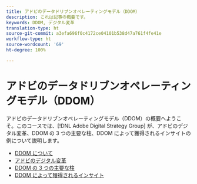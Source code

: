 ```yaml
---
title: アドビのデータドリブンオペレーティングモデル（DDOM）
description: これは記事の概要です。
keywords: DDOM, デジタル変革
translation-type: ht
source-git-commit: a3efa696f0c4172ce04101b538d47a761f4fe41e
workflow-type: ht
source-wordcount: '69'
ht-degree: 100%

---
```



# アドビのデータドリブンオペレーティングモデル（DDOM）

アドビのデータドリブンオペレーティングモデル（DDOM）の概要へようこそ。このコースでは、[!DNL Adobe Digital Strategy Group] が、アドビのデジタル変革、DDOM の 3 つの主要な柱、DDOM によって獲得されるインサイトの例について説明します。

* [DDOM について](ddom-introduction.md)
* [アドビのデジタル変革](transformation-story.md)
* [DDOM の 3 つの主要な柱](ddom-components.md)
* [DDOM によって獲得されるインサイト](ddom-insights.md)

<!--
This is the landing page of the user guide. It should be the first list item in the TOC.md file.

See other user landing pages to get ideas.
-->
